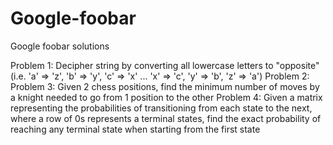 # Google-foobar
Google foobar solutions

Problem 1: Decipher string by converting all lowercase letters to "opposite" (i.e. 'a' => 'z', 'b' => 'y', 'c' => 'x' ... 'x' => 'c', 'y' => 'b', 'z' => 'a')
Problem 2: 
Problem 3: Given 2 chess positions, find the minimum number of moves by a knight needed to go from 1 position to the other
Problem 4: Given a matrix representing the probabilities of transitioning from each state to the next, where a row of 0s represents a terminal states, find the exact probability of reaching any terminal state when starting from the first state
